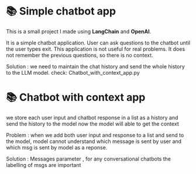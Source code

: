 # 📚 Simple chatbot app 
This is a small project I made using **LangChain** and **OpenAI**.

It is a simple chatbot application.
User can ask questions to the chatbot until the user types exit.
This application is not useful for real problems. It does not remember the previous questions, so there is no context.

Solution : we need to maintain the chat history and send the whole history to the LLM model. check: Chatbot_with_context_app.py 

# 📚 Chatbot with context app
we store each user input and chatbot response in a list as a history and send the history to the model 
now the model will able to get the context 

Problem : when we add both user input and response to a list and send to the model, model cannot understand which message is sent by user and which msg is sent by model as a reponse. 

Solution : Messages parameter , for any conversational chatbots the labelling of msgs are important


 







 




